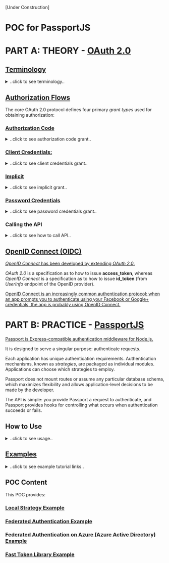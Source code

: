 [Under Construction]

# POC for PassportJS

# PART A: THEORY - [OAuth 2.0](https://oauth.net/2/ "OAuth 2.0")

##  [Terminology](https://www.amazon.co.uk/Getting-Started-OAuth-Ryan-Boyd/dp/1449311601 "Book: Getting Started with OAuth 2.0, by Ryan Boyd")

<details>
<summary>..click to see terminology..</summary>

**Authentication:** Authentication is the process of verifying the identity of a user—knowing that the user is who they claim to be.

**Federated Authentication:** Although many applications have their own system of accounts (including usernames
and passwords), some applications rely on other services to verify the identity of users.
This is called federated authentication.

In a corporate IT environment, applications may trust an Active Directory server, a
LDAP server, or a SAML provider to authenticate users.

On the Web, applications often trust OpenID providers (such as Google) to
handle the authentication of users.

**OpenID Connect** is the next-generation version of OpenID based on OAuth 2.0.

**Authorization:** Authorization is the process of verifying that a user has the right to perform some action. This typically first requires valid identification of the user (authentication) in order to check whether the actual user is authorized.

A web application first verifies your identity by logging you in, and then it ensures that you access only the data and services you’re allowed to, typically by checking an access control list for each operation.

**Delegated Authorization:** Delegated authorization is granting access to another person or application to perform actions on your behalf.

A user grants access to an application to perform actions on the user’s behalf and the application can only perform the authorized actions.

**Roles:** Actors in the OAuth protocol flows:

- ***Resource server***  hosts user-owned resources that are protected by OAuth. 
- ***Resource owner*** has the ability to grant access to their(user's) own data hosted on the resource server.
- ***Client*** is an application making API requests to perform actions on protected resources on behalf of the resource owner and with its authorization.
- ***Authorization server*** gets consent from the resource owner and issues access tokens to clients for accessing protected resources hosted by a resource server.

**Application Registration:** OAuth requires that applications register with the authorization server so that API requests are able to be properly identified. 

Registration enables the application developer to obtain client credentials, which are
used to authenticate requests made to the authorization server. 
- ***client_id:*** specified as *client_id*  when interacting with the resource server
- ***client_secret:*** specified as *client_secret* when exchanging an authorization code
- ***redirect_uri:*** the location the user should be returned to after they approve access for your app (meaningful for authorization code flow).
- ***scope:*** The data your application is requesting access to. 

**[Bearer Tokens:](https://stackoverflow.com/a/45163991/9918578 "Bearer Token")** A security token with the property that any party in possession of the token (a "bearer") can use the token in any way that any other party in possession of it can. Using a bearer token does not require a bearer to prove possession of cryptographic key material (proof-of-possession).

The bearer token or refresh token is created for you by the authentication server. When a user authenticates your application (client), the authentication server then goes and generates for you a bearer token (refresh token) which you can then use to get an access token.

The bearer token is normally some kind of cryptic value created by the authentication server, it isn't random, it is created based upon the user giving you access and the client your application getting access.

**[JWT:](https://jwt.io/introduction/ "JSON Web Tokens")** JSON Web Token (JWT) is an open standard that defines a compact and self-contained way for securely transmitting information between parties as a JSON object.

[Online tools](https://www.jsonwebtoken.io/ "Encode or Decode JWTs") are available to encode/decode JSON web tokens.

The end goal of using OAuth is the same: you’re trying to obtain an OAuth access token that your application can use to perform API requests on behalf of a user or the application itself. Send the access token in a *HTTP **Authorization** header*
</details>

## [Authorization Flows](https://www.amazon.co.uk/Getting-Started-OAuth-Ryan-Boyd/dp/1449311601 "Book: Getting Started with OAuth 2.0, by Ryan Boyd")

The core OAuth 2.0 protocol defines four primary *grant types* used for obtaining authorization:
### [Authorization Code](https://tools.ietf.org/html/rfc6749#section-1.3.1 "Authorization Code")
<details>
<summary>..click to see authorization code grant..</summary>

The *authorization code* is obtained by using an *authorization server* as an intermediary between the *client* and *resource owner*.  

You can find the URL for the OAuth *authorization endpoint* in the API provider’s documentation. 

You will need to specify a few query parameters with that link:
- **client_id**
- **redirect_url**
- **response_type** should be **code**
- **scope**
- **state:** A unique value to prevent cross-site request forgery (CSRF) attacks. should be a random unique string for this particular request.

If successful, the user will be redirected back to the application at the URL specified as the **redirect_uri** with the authorization code (in the URL as the **code** query parameter) and state (the value of the **state** parameter passed in the initial request to the authorization server): *http://www.example.com/oauth_callback?code=ABC1234&state=XYZ5678*

Because the *resource owner* only authenticates with the *authorization server*, the *resource owner*'s credentials are never shared with the *client*.

Exchange the **code** for an *access token*. A client library for OAuth does this automatically. Otherwise, make an HTTP POST request. It should be authenticated by including an HTTP Basic *Authorization* header as **Authorization: Basic Base64($CLIENT_ID:$CLIENT_SECRET)**

The HTTP post request should use following parameters:

- *code*
- *redirect_uri* 
- *grant_type:* should be *authorization_code*

**[Access Token Response:](https://tools.ietf.org/html/rfc6749#section-4.1.4 "Authorization Code Access Token Response")**

If successful, the authorization server will issue an **access_token** (short-lived).

**token_type** is *bearer* (mostly). 

Token has a remaining life time (sec), **expires_in**. 

**refresh_token** (long-lived) is used to acquire a new access token after the current one expires.
</details>

### [Client Credentials:](https://tools.ietf.org/html/rfc6749#section-1.3.4 "Client Credentials")

<details>
<summary>..click to see client credentials grant..</summary>

*Client credentials* are used as an authorization grant typically when the *client* is acting on its own behalf (the *client* is also the *resource owner*) or is requesting access to protected resources based on an authorization previously arranged with the *authorization server*.

You can find the *authorization server*’s token URL in the API provider’s documentation. 

The required POST parameters:

- **grant_type:** should be **client_credentials**
- **client_id**
- **client_secret**

**[Access Token Response:](https://tools.ietf.org/html/rfc6749#section-4.4.3 "Client Credentials Access Token Response")**
If successful, an **access_token** is returned to
the client.

The *client credentials* flow typically provides a long-lived **access_token**, does not issue **refresh token**., Simply ask for a new **access_token** when expired.
</details>

### [Implicit](https://tools.ietf.org/html/rfc6749#section-1.3.2 "Implicit")

<details>
<summary>..click to see implicit grant..</summary>

[It is generally not recommended to use the implicit flow (and some servers prohibit this flow entirely)](https://oauth.net/2/grant-types/implicit/ "OAuth 2.0 Implicit Grant")
</details>

### [Password Credentials](https://tools.ietf.org/html/rfc6749#section-1.3.3 "Resource Owner Password Credentials")

<details>
<summary>..click to see password credentials grant..</summary>

The credentials should only be used when there is a high degree of trust between the resource owner and the client (e.g., the client is part of the device operating system or a highly privileged application), and when other authorization grant types are not available (such as an authorization code).
</details>

### Calling the API

<details>
<summary>..click to see how to call API..</summary>

The preferred way of authorizing requests is by sending the *access_token* in a HTTP *Authorization* header. When the *access_token* expires, the
*refresh_token* parameter can be used to obtain a new access token.
</details>

## [OpenID Connect (OIDC)](http://openid.net/connect/ "OpenID Connect")

[*OpenID Connect* has been developed by extending *OAuth 2.0*.](https://medium.com/@darutk/diagrams-of-all-the-openid-connect-flows-6968e3990660 "Diagrams of All The OpenID Connect Flows")

*OAuth 2.0* is a specification as to how to issue **access_token**, whereas *OpenID Connect* is a specification as to how to issue **id_token** (from *UserInfo* endpoint of the OpenID provider).

[OpenID Connect is an increasingly common authentication protocol: when an app prompts you to authenticate using your Facebook or Google+ credentials, the app is probably using OpenID Connect.](https://developers.onelogin.com/openid-connect "OIDC Overview")

# PART B: PRACTICE - [PassportJS](http://www.passportjs.org/ "PassportJS")
[Passport is Express-compatible authentication middleware for Node.js.](https://github.com/jaredhanson/passport "PassportJS Github Repo")

It is designed to serve a singular purpose: authenticate requests.

Each application has unique authentication requirements. Authentication mechanisms, known as *strategies*, are packaged as individual modules. Applications can choose which strategies to employ.

Passport does not mount routes or assume any particular database schema, which maximizes flexibility and allows application-level decisions to be made by the developer. 

The API is simple: you provide Passport a request to authenticate, and Passport provides hooks for controlling what occurs when authentication succeeds or fails.

## How to Use
<details>
<summary>..click to see usage..</summary>

*Strategies* must be configured prior to using them in a route:

``` js
passport.use(new LocalStrategy(
  function(username, password, done) {
    User.findOne({ username: username }, function (err, user) {
      if (err) { return done(err); }
      if (!user) { return done(null, false); }
      if (!user.verifyPassword(password)) { return done(null, false); }
      return done(null, user);
    });
  }
));
```

For persistent login *sessions*,the authenticated user must be *serialized* to the session, and *deserialized* when subsequent requests are made.

``` js
passport.serializeUser(function(user, done) {
  done(null, user.id);
});

passport.deserializeUser(function(id, done) {
  User.findById(id, function (err, user) {
    done(err, user);
  });
});
```

To use Passport in an Express, configure it with the required **passport.initialize()** middleware. If your application uses persistent login *sessions* (recommended, but not required), **passport.session()** middleware must also be used.

``` js
var app = express();
app.use(require('serve-static')(__dirname + '/../../public'));
app.use(require('cookie-parser')());
app.use(require('body-parser').urlencoded({ extended: true }));
app.use(require('express-session')({ secret: 'keyboard cat', resave: true, saveUninitialized: true }));
app.use(passport.initialize());
app.use(passport.session());
```

**authenticate()** function is used as route middleware to authenticate requests.

``` js
app.post('/login', 
  passport.authenticate('local', { failureRedirect: '/login' }),
  function(req, res) {
    res.redirect('/');
  });
```
</details>

## [Examples](https://github.com/jaredhanson/passport#examples "Example Tutors")
<details>
<summary>..click to see example tutorial links..</summary>

[User Authentication with Passport and Express 4](http://mherman.org/blog/2015/01/31/local-authentication-with-passport-and-express-4/ "User Authentication with Passport and Express 4") / [Code](https://github.com/mjhea0/passport-local-express4)

[Social Authentication in Node.js with Passport](http://mherman.org/blog/2015/09/26/social-authentication-in-node-dot-js-with-passport/ "Social Authentication in Node.js with Passport") / [Code](https://github.com/mjhea0/passport-social-auth)

[Express 4.x app using Passport for authentication with username and password](https://github.com/hlltarakci/express-4.x-local-example "Code for Express 4.x app using Passport for authentication with username and password")

</details>

## POC Content
This POC provides:

### [Local Strategy Example]("examples/localStrategy")

### [Federated Authentication Example]("examples/federatedAuthentication")

### [Federated Authentication on Azure (Azure Active Directory) Example]("examples/federatedAuthenticationOnAzure")

### [Fast Token Library Example]("examples/fastTokenLibrary")

